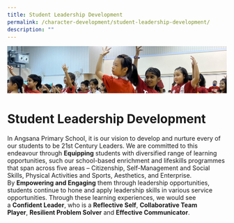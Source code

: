 ```yaml
---
title: Student Leadership Development
permalink: /character-development/student-leadership-development/
description: ""
---
```

![](/images/School%20Development%20Programmes.jpg)

Student Leadership Development
==============================

In Angsana Primary School, it is our vision to develop and nurture every of our students to be 21st Century Leaders. We are committed to this endeavour through <b>Equipping</b> students with diversified range of learning opportunities, such our school-based enrichment and lifeskills programmes that span across five areas – Citizenship, Self-Management and Social Skills, Physical Activities and Sports, Aesthetics, and Enterprise. By <b>Empowering and Engaging</b> them through leadership opportunities, students continue to hone and apply leadership skills in various service opportunities. Through these learning experiences, we would see a <b>Confident Leader</b>, who is a <b>Reflective Self</b>, <b>Collaborative Team Player</b>, <b>Resilient Problem Solver</b> and <b>Effective Communicator</b>.